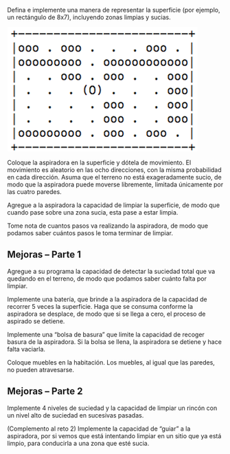 Defina e implemente una manera de representar la superficie (por ejemplo, un rectángulo de 8x7), incluyendo zonas limpias y sucias.

![](../images/universo.png)

Coloque la aspiradora en la superficie y dótela de movimiento. El movimiento es aleatorio en las ocho direcciones, con la misma probabilidad en cada dirección. Asuma que el terreno no está exageradamente sucio, de modo que la aspiradora puede moverse libremente, limitada únicamente por las cuatro paredes.

Agregue a la aspiradora la capacidad de limpiar la superficie, de modo que cuando pase sobre una zona sucia, esta pase a estar limpia.

Tome nota de cuantos pasos va realizando la aspiradora, de modo que podamos saber cuántos pasos le toma terminar de limpiar.

## Mejoras – Parte 1

Agregue a su programa la capacidad de detectar la suciedad total que va quedando en el terreno, de modo que podamos saber cuánto falta por limpiar.

Implemente una batería, que brinde a la aspiradora de la capacidad de recorrer 5 veces la superficie. Haga que se consuma conforme la aspiradora se desplace, de modo que si se llega a cero, el proceso de aspirado se detiene.

Implemente una “bolsa de basura” que limite la capacidad de recoger basura de la aspiradora. Si la bolsa se llena, la aspiradora se detiene y hace falta vaciarla. 

Coloque muebles en la habitación. Los muebles, al igual que las paredes, no pueden atravesarse.

## Mejoras – Parte 2

Implemente 4 niveles de suciedad y la capacidad de limpiar un rincón con un nivel alto de suciedad en sucesivas pasadas.


(Complemento al reto 2) Implemente la capacidad de “guiar” a la aspiradora, por si vemos que está intentando limpiar en un sitio que ya está limpio, para conducirla a una zona que esté sucia. 